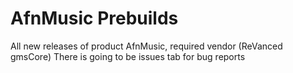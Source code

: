 # AfnMusic Prebuilds
All new releases of product AfnMusic, required vendor (ReVanced gmsCore)
There is going to be issues tab for bug reports
